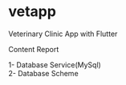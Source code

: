 # vetapp
 
Veterinary Clinic App with Flutter

Content Report

1- Database Service(MySql)
<br>
2- Database Scheme
